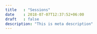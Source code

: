 ```yaml
---
title   : "Sessions"
date    : 2018-07-07T12:37:52+06:00
draft   : false
description: "This is meta description"
---
```

